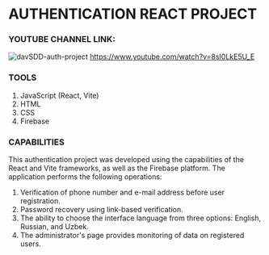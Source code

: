 # AUTHENTICATION REACT PROJECT

### YOUTUBE CHANNEL LINK:
![davSDD-auth-project](https://github.com/DavlatbekRabbimov/Authentication-react-project/assets/110993036/c57ea529-8b1c-4682-95fd-0cda75d7b63e) https://www.youtube.com/watch?v=8sI0LkE5U_E

### TOOLS
1. JavaScript (React, Vite)
2. HTML
3. CSS
4. Firebase
  
### CAPABILITIES
This authentication project was developed using the capabilities of the React and Vite frameworks, as well as the Firebase platform. 
The application performs the following operations:
1. Verification of phone number and e-mail address before user registration.
2. Password recovery using link-based verification.
3. The ability to choose the interface language from three options: English, Russian, and Uzbek.
4. The administrator's page provides monitoring of data on registered users.

